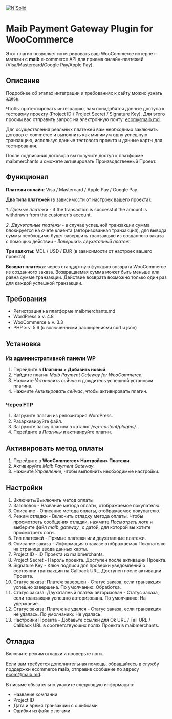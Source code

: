 [![N|Solid](https://www.maib.md/images/logo.svg)](https://www.maib.md)
#  Maib Payment Gateway Plugin for WooCommerce
Этот плагин позволяет интегрировать ваш WooCommerce интернет-магазин с **maib** e-commerce API для приема онлайн-платежей (Visa/Mastercard/Google Pay/Apple Pay).

## Описание
Подробнее об этапах интеграции и требованиях к сайту можно узнать [здесь](https://docs.maibmerchants.md/ru/etapy-i-trebovaniya-k-integracii).

Чтобы протестировать интеграцию, вам понадобятся данные доступа к тестовому проекту (Project ID / Project Secret / Signature Key). Для этого просим вас отправить запрос на электронную почту: ecom@maib.md.

Для осуществления реальных платежей вам необходимо заключить договор e-commerce и выполнить как минимум одну успешную транзакцию, используя данные тестового проекта и данные карты для тестирования.

После подписания договора вы получите доступ к платформе maibmerchants и сможете активировать Производственный Проект.

## Функционал
**Платежи онлайн**: Visa / Mastercard / Apple Pay / Google Pay.

**Два типа платежей** (в зависимости от настроек вашего проекта):

  *1. Прямые платежи* - if the transaction is successful the amount is withdrawn from the customer's account.

  *2. Двухэтапные платежи* - в случае успешной транзакции сумма блокируется на счете клиента (авторизованная транзакция), для вывода суммы необходимо будет завершить транзакцию из созданного заказа с помощью действии - _Завершить двухэтапный платеж_.

**Три валюты**: MDL / USD / EUR (в зависимости от настроек вашего проекта).

**Возврат платежа**: через стандартную функцию возврата WooCommerce из созданного заказа. Возвращаемая сумма может быть меньше или равна сумме транзакции. Действие возврата возможно только один раз для каждой успешной транзакции.

## Требования
- Регистрация на платформе maibmerchants.md
- WordPress ≥ v. 4.8
- WooCommerce ≥ v. 3.3
- PHP ≥ v. 5.6 (с включенными расширениями curl и json)

## Установка
### Из административной панели WP
1. Перейдите в **Плагины > Добавить новый**.
2. Найдите плагин _Maib Payment Gateway for WooCommerce_.
3. Нажмите _Установить сейчас_ и дождитесь успешной установки плагина.
4. Нажмите _Активировать сейчас_, чтобы активировать плагин.

### Через FTP
1. Загрузите плагин из репозитория WordPress.
2. Разархивируйте файл.
3. Загрузите папку плагина в каталог _/wp-content/plugins/_.
4. Перейдите в _Плагины_ и активируйте плагин.

## Активировать метод оплаты
1. Перейдите в **WooCommerce> Настройки> Платежи**.
2. Активируйте _Maib Payment Gateway_.
3. Нажмите _Управление_, чтобы выполнить необходимые настройки.

## Настройки
1. Включить/Выключить метод оплаты
2. Заголовок - Название метода оплаты, отображаемое покупателю.
3. Описание - Описание метода оплаты, отображаемое покупателю.
4. Режим отладки - Включить отладку метода оплаты. Чтобы просмотреть сообщения отладки, нажмите _Посмотреть логи_ и выберите файл _maib_gateway__ с датой, для которой вы хотите просмотреть логи.
5. Тип платежей - Прямые платежи или двухэтапные платежи.
6. Описание заказа - Информация о заказе отображаемая Покупателю на странице ввода данных карты.
7. Project ID - ID Проекта из maibmerchants.
8. Project Secret - Пароль проекта. Доступен после активации Проекта.
9. Signature Key - Ключ подписи для проверки уведомлений о состоянии транзакции на Callback URL. Доступен после активации Проекта.
10. Статус заказа: Платеж завершен - Статус заказа, если транзакция успешно завершена. По умолчанию: Обработка.
11. Статус заказа: Двухэтапный платеж авторизован - Статус заказа, если транзакция успешно авторизована. По умолчанию: На удержание.
12. Статус заказа: Платеж не удался - Статус заказа, если транзакция не удалась. По умолчанию: Не удалась.
13. Настройки Проекта - Добавьте ссылки для Ok URL / Fail URL / Callback URL в соответствующих полях Проекта в maibmerchants.

## Отладка
Включите режим отладки и проверьте логи.

Если вам требуется дополнительная помощь, обращайтесь в службу поддержки ecommerce **maib**, отправив сообщние по адресу ecom@maib.md.

В письме обязательно укажите следующую информацию:
- Название компании
- Project ID 
- Дата и время транзакции с ошибками
- Ошибки из файл с логами
